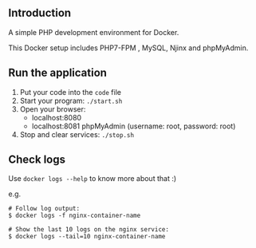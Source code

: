 
## Introduction
A simple PHP development environment for Docker.

This Docker setup includes PHP7-FPM , MySQL, Njinx and phpMyAdmin.

## Run the application
1. Put your code into the `code` file
2. Start your program: `./start.sh`
3. Open your browser:
    * localhost:8080 
    * localhost:8081    phpMyAdmin (username: root, password: root)
4. Stop and clear services: `./stop.sh`

## Check logs
Use `docker logs --help` to know more about that :)

e.g.

```
# Follow log output: 
$ docker logs -f nginx-container-name

# Show the last 10 logs on the nginx service: 
$ docker logs --tail=10 nginx-container-name
```
